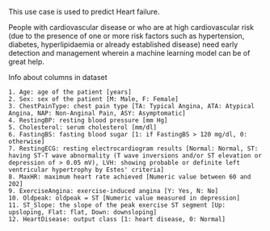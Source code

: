 This use case is used to predict Heart failure.

People with cardiovascular disease or who are at high cardiovascular risk (due to the presence of one or more risk factors such as hypertension, diabetes, hyperlipidaemia or already established disease) need early detection and management wherein a machine learning model can be of great help.

Info about columns in dataset


    1. Age: age of the patient [years]
    2. Sex: sex of the patient [M: Male, F: Female]
    3. ChestPainType: chest pain type [TA: Typical Angina, ATA: Atypical Angina, NAP: Non-Anginal Pain, ASY: Asymptomatic]
    4. RestingBP: resting blood pressure [mm Hg]
    5. Cholesterol: serum cholesterol [mm/dl]
    6. FastingBS: fasting blood sugar [1: if FastingBS > 120 mg/dl, 0: otherwise]
    7. RestingECG: resting electrocardiogram results [Normal: Normal, ST: having ST-T wave abnormality (T wave inversions and/or ST elevation or depression of > 0.05 mV), LVH: showing probable or definite left ventricular hypertrophy by Estes' criteria]
    8. MaxHR: maximum heart rate achieved [Numeric value between 60 and 202]
    9. ExerciseAngina: exercise-induced angina [Y: Yes, N: No]
    10. Oldpeak: oldpeak = ST [Numeric value measured in depression]
    11. ST_Slope: the slope of the peak exercise ST segment [Up: upsloping, Flat: flat, Down: downsloping]
    12. HeartDisease: output class [1: heart disease, 0: Normal]
